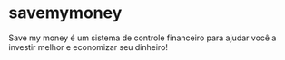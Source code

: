 # savemymoney
Save my money é um sistema de controle financeiro para ajudar você a investir melhor e economizar seu dinheiro!

